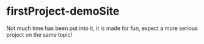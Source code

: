 # firstProject-demoSite
Not much time has been put into it, it is made for fun, expect a more serious project on the same topic!
